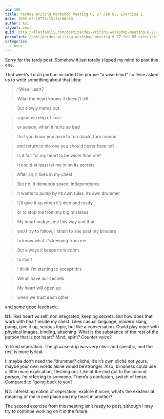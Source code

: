 ```yaml
---
id: 180
title: Pardes Writing Workshop Meeting 6, 27 Feb 05, Exercise 1
date: 2005-03-16T23:15:34+00:00
author: Avi
layout: post
guid: http://flaxfamily.com/post/pardes-writing-workshop-meeting-6-27-feb-05-exercise-1/
permalink: /post/pardes-writing-workshop-meeting-6-27-feb-05-exercise-1/
categories:
  - none
---
```

Sorry for the tardy post. Somehow it just totally slipped my mind to post this one.

That week&#8217;s Torah portion included the phrase &#8220;a wise heart&#8221; so Ilene asked us to write something about that idea:

> “Wise Heart?
> 
> What the heart knows it doesn&#8217;t tell
  
> But slowly metes out
  
> a glucose drip of love
> 
> or poison, when it hurts so bad
  
> that you know you have to turn back, turn around
  
> and return to the one you should never have left
> 
> Is it fair for my heart to be wiser than me?
  
> It could at least let me in on its secrets
  
> After all, it lives in my chest.
> 
> But no, it demands space, independence
  
> It wants to pump by its own rules, its own drummer
  
> It&#8217;ll give it up when it&#8217;s nice and ready
  
> or to stop me from my big mistakes.
> 
> My heart nudges me this way and that
  
> and I try to follow, I strain to see past my blinders
  
> to know what it&#8217;s keeping from me
  
> But always it keeps its wisdom
  
> to itself
  
> I think I&#8217;m starting to accept this
  
> We all have our secrets
  
> My heart will open up
  
> when we trust each other 

and some good feedback:

N1: likes heart vs self, non integrated, keeping secrets. But how does that work with heart inside my chest. Likes casual language, modern slang, pump, give it up, serious topic, but like a conversation. Could play more with physical images, binding, attaching. What is the substance of the rest of the person that is not heart? Mind, spirit? Counter voice? 

Y: liked seperation. The glucose drip was very clear and specific, and the rest is more lyrical.

I: maybe don&#8217;t need the “drummer? cliché, it&#8217;s it&#8217;s own cliché not yours, maybe your own words alone would be stronger. Also, blindness could use a little more explication, fleshing out. Like at the end got to the second person, i&#8217;m referring to someone. There&#8217;s a confusion, switch of tense. Compared to “going back to you?

N2: interesting notion of seperation, explore it more, what&#8217;s the existensial meaning of me in one place and my heart in another?

The second exercise from this meeting isn&#8217;t ready to post, although I may try to continue working on it in the future.